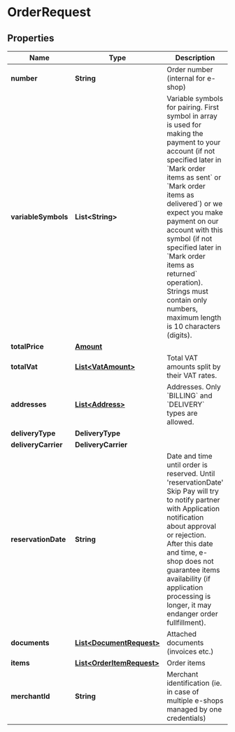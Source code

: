 

# OrderRequest


## Properties

| Name | Type | Description | Notes |
|------------ | ------------- | ------------- | -------------|
|**number** | **String** | Order number (internal for e-shop) |  |
|**variableSymbols** | **List&lt;String&gt;** | Variable symbols for pairing. First symbol in array is used for making the payment to your account (if not specified later in &#x60;Mark order items as sent&#x60; or &#x60;Mark order items as delivered&#x60;) or we expect you make payment on our account with this symbol (if not specified later in &#x60;Mark order items as returned&#x60; operation). Strings must contain only numbers, maximum length is 10 characters (digits). |  [optional] |
|**totalPrice** | [**Amount**](Amount.md) |  |  |
|**totalVat** | [**List&lt;VatAmount&gt;**](VatAmount.md) | Total VAT amounts split by their VAT rates. |  |
|**addresses** | [**List&lt;Address&gt;**](Address.md) | Addresses. Only &#x60;BILLING&#x60; and &#x60;DELIVERY&#x60; types are allowed. |  [optional] |
|**deliveryType** | **DeliveryType** |  |  [optional] |
|**deliveryCarrier** | **DeliveryCarrier** |  |  [optional] |
|**reservationDate** | **String** | Date and time until order is reserved.  Until &#39;reservationDate&#39; Skip Pay will try to notify partner with Application notification about approval or rejection.  After this date and time, e-shop does not guarantee items availability (if application processing is longer, it may endanger order fullfillment). |  [optional] |
|**documents** | [**List&lt;DocumentRequest&gt;**](DocumentRequest.md) | Attached documents (invoices etc.) |  [optional] |
|**items** | [**List&lt;OrderItemRequest&gt;**](OrderItemRequest.md) | Order items |  |
|**merchantId** | **String** | Merchant identification (ie. in case of multiple e-shops managed by one credentials) |  [optional] |



